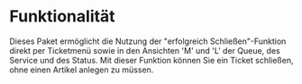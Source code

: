 # Funktionalität

Dieses Paket ermöglicht die Nutzung der "erfolgreich Schließen"-Funktion direkt per Ticketmenü sowie in den Ansichten 'M' und 'L' der Queue, des Service und des Status. Mit dieser Funktion können Sie ein Ticket schließen, ohne einen Artikel anlegen zu müssen.
